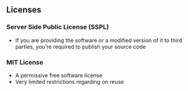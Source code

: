 ## Licenses

### Server Side Public License (SSPL)

- If you are providing the software or a modified version of it to third parties, you're required to publish your source code


### MIT License

- A permissive free software license
- Very limited restrictions regarding on reuse